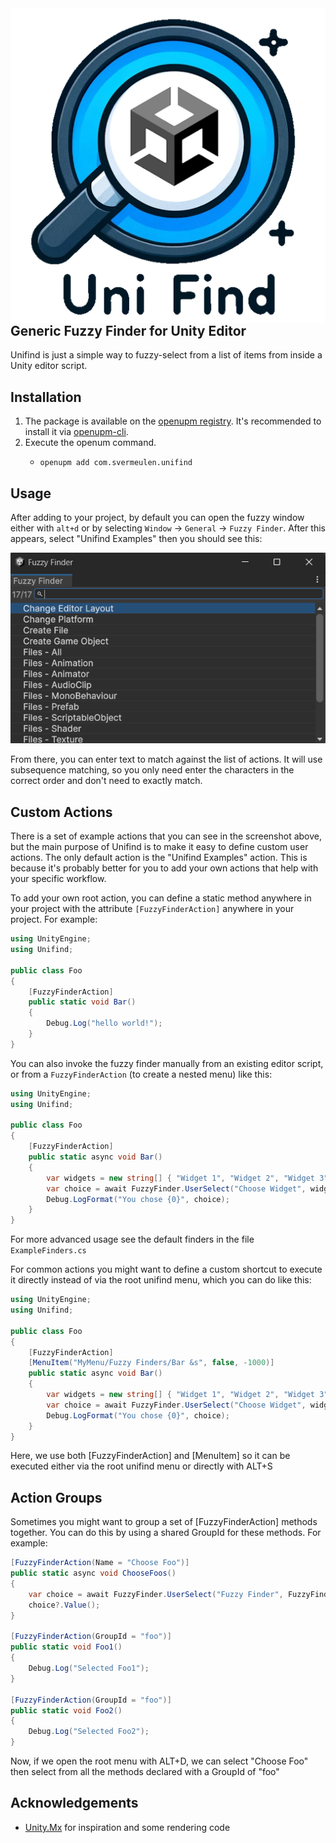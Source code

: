 
<img align="right" src="logo.png">

## Generic Fuzzy Finder for Unity Editor

Unifind is just a simple way to fuzzy-select from a list of items from inside a Unity editor script.

Installation
---

1. The package is available on the [openupm registry](https://openupm.com). It's recommended to install it via [openupm-cli](https://github.com/openupm/openupm-cli).
2. Execute the openum command.
    - ```
      openupm add com.svermeulen.unifind
      ```

Usage
---

After adding to your project, by default you can open the fuzzy window either with `alt+d` or by selecting `Window` -> `General` -> `Fuzzy Finder`.  After this appears, select "Unifind Examples" then you should see this:

<img src="screenshot.png?raw=true" alt="Unifind Screenshot"/>

From there, you can enter text to match against the list of actions.  It will use subsequence matching, so you only need enter the characters in the correct order and don't need to exactly match.

Custom Actions
---

There is a set of example actions that you can see in the screenshot above, but the main purpose of Unifind is to make it easy to define custom user actions.  The only default action is the "Unifind Examples" action.  This is because it's probably better for you to add your own actions that help with your specific workflow.

To add your own root action, you can define a static method anywhere in your project with the attribute `[FuzzyFinderAction]` anywhere in your project.  For example:

```csharp
using UnityEngine;
using Unifind;

public class Foo
{
    [FuzzyFinderAction]
    public static void Bar()
    {
        Debug.Log("hello world!");
    }
}
```

You can also invoke the fuzzy finder manually from an existing editor script, or from a `FuzzyFinderAction` (to create a nested menu) like this:

```csharp
using UnityEngine;
using Unifind;

public class Foo
{
    [FuzzyFinderAction]
    public static async void Bar()
    {
        var widgets = new string[] { "Widget 1", "Widget 2", "Widget 3" };
        var choice = await FuzzyFinder.UserSelect("Choose Widget", widgets);
        Debug.LogFormat("You chose {0}", choice);
    }
}
```

For more advanced usage see the default finders in the file `ExampleFinders.cs`

For common actions you might want to define a custom shortcut to execute it directly instead of via the root unifind menu, which you can do like this:

```csharp
using UnityEngine;
using Unifind;

public class Foo
{
    [FuzzyFinderAction]
    [MenuItem("MyMenu/Fuzzy Finders/Bar &s", false, -1000)]
    public static async void Bar()
    {
        var widgets = new string[] { "Widget 1", "Widget 2", "Widget 3" };
        var choice = await FuzzyFinder.UserSelect("Choose Widget", widgets);
        Debug.LogFormat("You chose {0}", choice);
    }
}
```

Here, we use both [FuzzyFinderAction] and [MenuItem] so it can be executed either via the root unifind menu or directly with ALT+S

Action Groups
---

Sometimes you might want to group a set of [FuzzyFinderAction] methods together.  You can do this by using a shared GroupId for these methods.  For example:

```csharp
[FuzzyFinderAction(Name = "Choose Foo")]
public static async void ChooseFoos()
{
    var choice = await FuzzyFinder.UserSelect("Fuzzy Finder", FuzzyFinder.GenerateEntriesForGroup("foo"));
    choice?.Value();
}

[FuzzyFinderAction(GroupId = "foo")]
public static void Foo1()
{
    Debug.Log("Selected Foo1");
}

[FuzzyFinderAction(GroupId = "foo")]
public static void Foo2()
{
    Debug.Log("Selected Foo2");
}
```

Now, if we open the root menu with ALT+D, we can select "Choose Foo" then select from all the methods declared with a GroupId of "foo"

Acknowledgements
---

* [Unity.Mx](https://github.com/jcs090218/Unity.Mx) for inspiration and some rendering code

